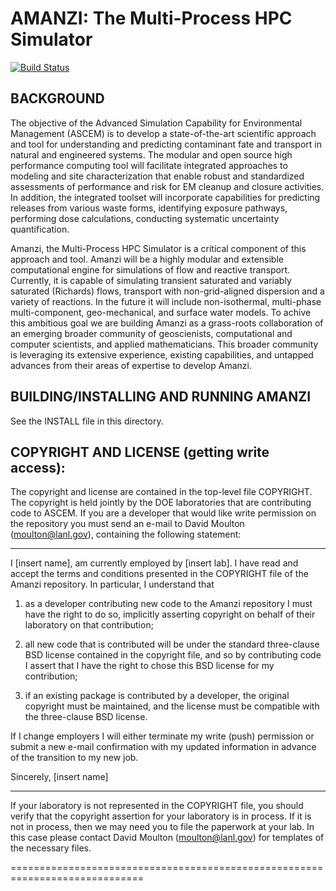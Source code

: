 AMANZI: The Multi-Process HPC Simulator 
===================================================
[![Build Status](https://travis-ci.org/amanzi/amanzi.svg?branch=master)](https://travis-ci.org/amanzi/amanzi)

BACKGROUND
-----------------------------------------------

The objective of the Advanced Simulation Capability for Environmental
Management (ASCEM) is to develop a state-of-the-art scientific
approach and tool for understanding and predicting contaminant fate
and transport in natural and engineered systems.  The modular and open
source high performance computing tool will facilitate integrated
approaches to modeling and site characterization that enable robust
and standardized assessments of performance and risk for EM cleanup
and closure activities. In addition, the integrated toolset will
incorporate capabilities for predicting releases from various waste
forms, identifying exposure pathways, performing dose calculations,
conducting systematic uncertainty quantification.

Amanzi, the Multi-Process HPC Simulator is a critical component of
this approach and tool.  Amanzi will be a highly modular and
extensible computational engine for simulations of flow and reactive
transport. Currently, it is capable of simulating transient saturated
and variably saturated (Richards) flows, transport with
non-grid-aligned dispersion and a variety of reactions. In the future
it will include non-isothermal, multi-phase multi-component,
geo-mechanical, and surface water models. To achive this ambitious
goal we are building Amanzi as a grass-roots collaboration of an
emerging broader community of geoscienists, computational and computer
scientists, and applied mathematicians.  This broader community is
leveraging its extensive experience, existing capabilities, and
untapped advances from their areas of expertise to develop Amanzi.


BUILDING/INSTALLING AND RUNNING AMANZI
-----------------------------------------------

See the INSTALL file in this directory.


COPYRIGHT AND LICENSE (getting write access):
-----------------------------------------------

The copyright and license are contained in the top-level file
COPYRIGHT.  The copyright is held jointly by the DOE laboratories that
are contributing code to ASCEM.  If you are a developer that would
like write permission on the repository you must send an e-mail to 
David Moulton (moulton@lanl.gov), containing the following statement:

---------------
I [insert name], am currently employed by [insert lab].  I have read
and accept the terms and conditions presented in the COPYRIGHT file of
the Amanzi repository.  In particular, I understand that

 1. as a developer contributing new code to the Amanzi repository I
    must have the right to do so, implicitly asserting copyright on
    behalf of their laboratory on that contribution;

 2. all new code that is contributed will be under the standard
    three-clause BSD license contained in the copyright file, and so
    by contributing code I assert that I have the right to chose this
    BSD license for my contribution;

 3. if an existing package is contributed by a developer, the
    original copyright must be maintained, and the license must
    be compatible with the three-clause BSD license.

If I change employers I will either terminate my write (push) permission
or submit a new e-mail confirmation with my updated information 
in advance of the transition to my new job.

Sincerely, [insert name]

-------------------------

If your laboratory is not represented in the COPYRIGHT file, you
should verify that the copyright assertion for your laboratory is in
process. If it is not in process, then we may need you to file the
paperwork at your lab. In this case please contact David Moulton 
(moulton@lanl.gov) for templates of the necessary files.

=============================================================================






